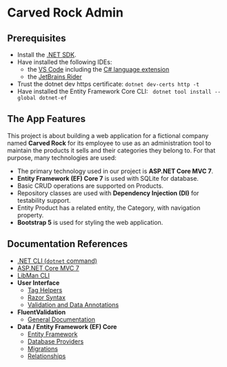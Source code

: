 # Carved Rock Admin

## Prerequisites

* Install the [.NET SDK](https://dotnet.microsoft.com/en-us/download).
* Have installed the following IDEs:
  * the [VS Code](https://code.visualstudio.com) including the [C# language extension](https://marketplace.visualstudio.com/items?itemName=ms-dotnettools.csharp)
  * the [JetBrains Rider](https://www.jetbrains.com/rider/)
* Trust the dotnet dev https certificate: `dotnet dev-certs http -t`
* Have installed the Entity Framework Core CLI: ` dotnet tool install --global dotnet-ef`

## The App Features

This project is about building a web application for a fictional company named **Carved Rock** for its employee to use as an administration tool to maintain the products it sells and their categories they belong to. For that purpose, many technologies are used:

* The primary technology used in our project is **ASP.NET Core MVC 7**.
* **Entity Framework (EF) Core 7** is used with SQLite for database.
* Basic CRUD operations are supported on Products.
* Repository classes are used with **Dependency Injection (DI)** for testability support.
* Entity Product has a related entity, the Category, with navigation property.
* **Bootstrap 5** is used for styling the web application.

## Documentation References

* [.NET CLI (`dotnet` command)](https://docs.microsoft.com/en-us/dotnet//core/tools)
* [ASP.NET Core MVC 7](https://docs.microsoft.com/en-us/aspnet/core/mvc/overview?view=aspnetcore-7.0)
* [LibMan CLI](https://learn.microsoft.com/en-us/aspnet/core/client-side/libman/libman-cli?view=aspnetcore-6.0)
* **User Interface**
  * [Tag Helpers](https://docs.microsoft.com/en-us/aspnet/core/mvc/views/tag-helpers/built-in/?view=aspnetcore-7.0)
  * [Razor Syntax](https://docs.microsoft.com/en-us/aspnet/core/mvc/views/razor?view=apnetcore-7.0)
  * [Validation and Data Annotations](https://docs.microsoft.com/en-us/aspnet/core/mvc/models/validation)
* **FluentValidation**
  * [General Documentation](https://docs.fluentvalidation.net/en/latest/)
* **Data / Entity Framework (EF) Core**
  * [Entity Framework](https://docs.microsoft.com/en-us/ef/core)
  * [Database Providers](https://docs.microsoft.com/en-us/ef/core/providers/?tabs=dotnet-core-cli)
  * [Migrations](https://docs.microsoft.com/en-us/ef/core/managing-schemas/migrations)
  * [Relationships](https://docs.microsoft.com/en-us/ef/core/modeling/relationships)
  
  



